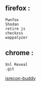## firefox :
```
Pwnfox
Shodan
retire js
checkxss
wappalyzer
```
## chrome :
```
Xnl Reveal 
.git
```
[jsrecon-buddy](https://github.com/TheArqsz/JSRecon-Buddy)
